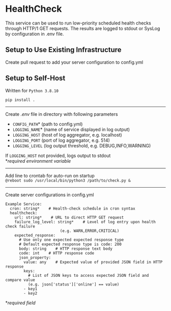 # HealthCheck

This service can be used to run low-priority scheduled health checks through HTTP/1 GET requests. The results are logged to stdout or SysLog by configuration in .env file.

## Setup to Use Existing Infrastructure

Create pull request to add your server configuration to config.yml

## Setup to Self-Host

Written for `Python 3.8.10` 

`pip install .`

---
Create *.env* file in directory with following parameters

* `CONFIG_PATH`* (path to config.yml)
* `LOGGING_NAME`* (name of service displayed in log output)
* `LOGGING_HOST` (host of log aggregator, e.g. localhost)
* `LOGGING_PORT` (port of log aggregator, e.g. 514)
* `LOGGING_LEVEL` (log output threshold, e.g. DEBUG,INFO,WARNING)

If `LOGGING_HOST` not provided, logs output to stdout \
**required environment variable*

---
Add line to crontab for auto-run on startup \
```@reboot sudo /usr/local/bin/python3 /path/to/check.py &```

---
Create server configurations in config.yml

```
Example Service:
  cron: string*    # Health-check schedule in cron syntax
  healthcheck:
    url: string*    # URL to direct HTTP GET request
    failure_log_level: string*    # Level of log entry upon health check failure 
                        (e.g. WARN,ERROR,CRITICAL)
    expected_response: 
      # Use only one expected expected response type
      # Default expected response type is code: 200
      body: string    # HTTP response text body
      code: int    # HTTP response code
      json_property:
        value: any    # Expected value of provided JSON field in HTTP response
        keys:    
          # List of JSON keys to access expected JSON field and compare value
          (e.g. json['status']['online'] == value)
        - key1
        - key2
```
**required field*